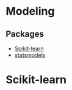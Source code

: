 # Modeling

## Packages

- [Scikit-learn](https://scikit-learn.org/stable/)
- [statsmodels](https://www.statsmodels.org/stable/index.html)

# Scikit-learn

